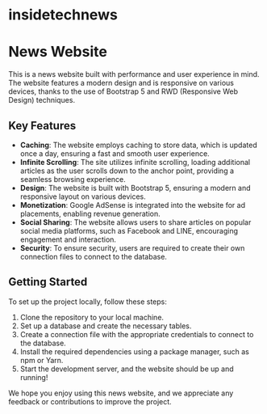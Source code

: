 # insidetechnews
# News Website

This is a news website built with performance and user experience in mind. The website features a modern design and is responsive on various devices, thanks to the use of Bootstrap 5 and RWD (Responsive Web Design) techniques.

## Key Features

- **Caching**: The website employs caching to store data, which is updated once a day, ensuring a fast and smooth user experience.
- **Infinite Scrolling**: The site utilizes infinite scrolling, loading additional articles as the user scrolls down to the anchor point, providing a seamless browsing experience.
- **Design**: The website is built with Bootstrap 5, ensuring a modern and responsive layout on various devices.
- **Monetization**: Google AdSense is integrated into the website for ad placements, enabling revenue generation.
- **Social Sharing**: The website allows users to share articles on popular social media platforms, such as Facebook and LINE, encouraging engagement and interaction.
- **Security**: To ensure security, users are required to create their own connection files to connect to the database.

## Getting Started

To set up the project locally, follow these steps:

1. Clone the repository to your local machine.
2. Set up a database and create the necessary tables.
3. Create a connection file with the appropriate credentials to connect to the database.
4. Install the required dependencies using a package manager, such as npm or Yarn.
5. Start the development server, and the website should be up and running!

We hope you enjoy using this news website, and we appreciate any feedback or contributions to improve the project.
